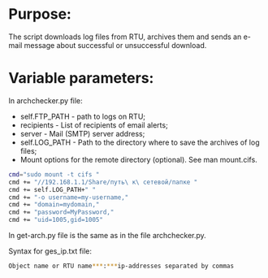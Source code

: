 # Purpose:
The script downloads log files from RTU, archives them and sends an e-mail message about successful or unsuccessful download.

# Variable parameters:
In archchecker.py file:
- self.FTP_PATH - path to logs on RTU;
- recipients - List of recipients of email alerts;
- server - Mail (SMTP) server address;
- self.LOG_PATH - Path to the directory where to save the archives of log files;
- Mount options for the remote directory (optional). See man mount.cifs.
``` bash
cmd="sudo mount -t cifs "
cmd += "//192.168.1.1/Share/путь\ к\ сетевой/папке "
cmd += self.LOG_PATH+" "
cmd += "-o username=my-username," 
cmd += "domain=mydomain,"                   
cmd += "password=MyPassword," 
cmd += "uid=1005,gid=1005"
```

In get-arch.py file  is the same as in the file archchecker.py.

Syntax for ges_ip.txt file:
```bash
Object name or RTU name***:***ip-addresses separated by commas
```
